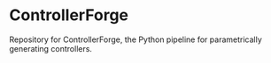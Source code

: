 # ControllerForge

Repository for ControllerForge, the Python pipeline for parametrically generating controllers.

